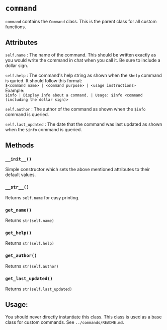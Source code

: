 # `command`

`command` contains the `Command` class. This is the parent class for all custom functions.

## Attributes

`self.name` : The name of the command. This should be written exactly as you would write the command in chat when you call it. Be sure to include a dollar sign.

`self.help` : The command's help string as shown when the `$help` command is quried. It should follow this format:  
`$<command name> | <command purpose> | <usage instructions>`  
Example:  
`$info | Display info about a command. | Usage: $info <command (including the dollar sign)>`


`self.author` : The author of the command as shown when the `$info` command is queried.

`self.last_updated` : The date that the command was last updated as shown when the `$info` command is queried.

## Methods

### `__init__()`
Simple constructor which sets the above mentioned attributes to their default values.

### `__str__()`
Returns `self.name` for easy printing.

### `get_name()`
Returns `str(self.name)`

### `get_help()`
Returns `str(self.help)`

### `get_author()`
Returns `str(self.author)`

### `get_last_updated()`
Returns `str(self.last_updated)`

## Usage:

You should never directly instantiate this class. This class is used as a base class for custom commands. See `../commands/README.md`.
